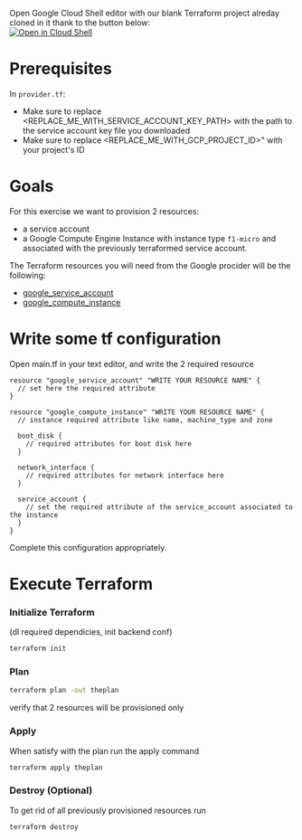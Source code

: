 Open Google Cloud Shell editor with our blank Terraform project alreday cloned in it thank to the button below:  
[![Open in Cloud Shell](https://gstatic.com/cloudssh/images/open-btn.svg)](https://shell.cloud.google.com/cloudshell/editor?cloudshell_git_repo=https://github.com/corentinl/terraform-gcp-example-blank.git)

# Prerequisites

In `provider.tf`:
- Make sure to replace <REPLACE_ME_WITH_SERVICE_ACCOUNT_KEY_PATH> with the path to the service account key file you downloaded
- Make sure to replace <REPLACE_ME_WITH_GCP_PROJECT_ID>" with your project's ID

# Goals
For this exercise we want to provision 2 resources:
- a service account
- a Google Compute Engine Instance with instance type `f1-micro` and associated with the previously terraformed service account.

The Terraform resources you will need from the Google procider will be the following:
- [google_service_account](https://registry.terraform.io/providers/hashicorp/google/latest/docs/resources/google_service_account)
- [google_compute_instance](https://registry.terraform.io/providers/hashicorp/google/latest/docs/resources/compute_instance)


# Write some tf configuration

Open main.tf in your text editor, and write the 2 required resource
```hcl
resource "google_service_account" "WRITE YOUR RESOURCE NAME" {
  // set here the required attribute
}

resource "google_compute_instance" "WRITE YOUR RESOURCE NAME" {
  // instance required attribute like name, machine_type and zone

  boot_disk {
    // required attributes for boot disk here
  }

  network_interface {
    // required attributes for network interface here
  }

  service_account {
    // set the required attribute of the service_account associated to the instance
  }
}

```

Complete this configuration appropriately.

# Execute Terraform

### Initialize Terraform  
(dl required dependicies, init backend conf)
```bash
terraform init
```

### Plan
```bash
terraform plan -out theplan
```
verify that 2 resources will be provisioned only


### Apply  
When satisfy with the plan run the apply command
```bash
terraform apply theplan
```

### Destroy (Optional)   
To get rid of all previously provisioned resources run
```bash
terraform destroy
```